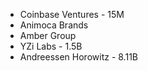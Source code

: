 * Coinbase Ventures - 15M
* Animoca Brands
* Amber Group
* YZi Labs - 1.5B
* Andreessen Horowitz - 8.11B
